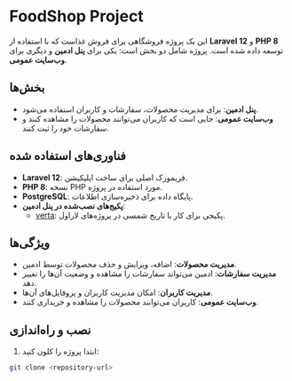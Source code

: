 # FoodShop Project

این یک پروژه فروشگاهی برای فروش غذاست که با استفاده از **Laravel 12** و **PHP 8** توسعه داده شده است. پروژه شامل دو بخش است: یکی برای **پنل ادمین** و دیگری برای **وب‌سایت عمومی**.

## بخش‌ها

- **پنل ادمین**: برای مدیریت محصولات، سفارشات و کاربران استفاده می‌شود.
- **وب‌سایت عمومی**: جایی است که کاربران می‌توانند محصولات را مشاهده کنند و سفارشات خود را ثبت کنند.

## فناوری‌های استفاده شده

- **Laravel 12**: فریمورک اصلی برای ساخت اپلیکیشن.
- **PHP 8**: نسخه PHP مورد استفاده در پروژه.
- **PostgreSQL**: پایگاه داده برای ذخیره‌سازی اطلاعات.
- **پکیج‌های نصب‌شده در پنل ادمین**:
  - [verta](https://github.com/hekmatinasser/verta): پکیجی برای کار با تاریخ شمسی در پروژه‌های لاراول.

## ویژگی‌ها

- **مدیریت محصولات**: اضافه، ویرایش و حذف محصولات توسط ادمین.
- **مدیریت سفارشات**: ادمین می‌تواند سفارشات را مشاهده و وضعیت آن‌ها را تغییر دهد.
- **مدیریت کاربران**: امکان مدیریت کاربران و پروفایل‌های آن‌ها.
- **وب‌سایت عمومی**: کاربران می‌توانند محصولات را مشاهده و خریداری کنند.

## نصب و راه‌اندازی

1. ابتدا پروژه را کلون کنید:

```bash
git clone <repository-url>
